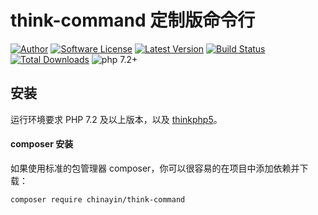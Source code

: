 think-command 定制版命令行
====

[![Author](https://img.shields.io/badge/author-@chinayin-blue.svg)](https://github.com/chinayin)
[![Software License](https://img.shields.io/badge/license-Apache--2.0-brightgreen.svg)](LICENSE)
[![Latest Version](https://img.shields.io/packagist/v/chinayin/think-command.svg)](https://packagist.org/packages/chinayin/think-command)
[![Build Status](https://travis-ci.org/chinayin/think-command.svg?branch=0.4)](https://travis-ci.org/chinayin/think-command)
[![Total Downloads](https://img.shields.io/packagist/dt/chinayin/think-command.svg)](https://packagist.org/packages/chinayin/think-command)
![php 7.2+](https://img.shields.io/badge/php-min%207.2-red.svg)

安装
----

运行环境要求 PHP 7.2 及以上版本，以及
[thinkphp5](https://github.com/chinayin/thinkphp5)。

#### composer 安装

如果使用标准的包管理器 composer，你可以很容易的在项目中添加依赖并下载：

```bash
composer require chinayin/think-command
```